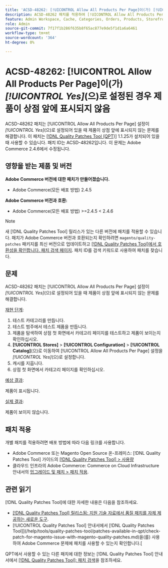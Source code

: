 ```yaml
---
title: 'ACSD-48262: [!UICONTROL Allow All Products Per Page]이(가) [!UICONTROL Yes](으)로 설정된 경우 제품이 상점 앞에 표시되지 않음'
description: ACSD-48262 패치를 적용하여 [!UICONTROL Allow All Products Per Page] 설정이 [!UICONTROL Yes](으)로 설정되어 있을 때 제품이 상점 앞에 표시되지 않는 Adobe Commerce 문제를 해결합니다.
feature: Admin Workspace, Cache, Categories, Orders, Products, Storefront
role: Admin
source-git-commit: 7f17f1b286f635b8f65ac877e9de5f1d1a6a6461
workflow-type: tm+mt
source-wordcount: '364'
ht-degree: 0%

---
```


# ACSD-48262: [!UICONTROL Allow All Products Per Page]이(가) *[!UICONTROL Yes]*(으)로 설정된 경우 제품이 상점 앞에 표시되지 않음

ACSD-48262 패치는 [!UICONTROL Allow All Products Per Page] 설정이 *[!UICONTROL Yes]*(으)로 설정되어 있을 때 제품이 상점 앞에 표시되지 않는 문제를 해결합니다. 이 패치는 [[!DNL Quality Patches Tool (QPT)]](https://experienceleague.adobe.com/en/docs/commerce-knowledge-base/kb/announcements/commerce-announcements/magento-quality-patches-released-new-tool-to-self-serve-quality-patches) 1.1.25가 설치되어 있을 때 사용할 수 있습니다. 패치 ID는 ACSD-48262입니다. 이 문제는 Adobe Commerce 2.4.6에서 수정됩니다.

## 영향을 받는 제품 및 버전

**Adobe Commerce 버전에 대한 패치가 만들어졌습니다.**

* Adobe Commerce(모든 배포 방법) 2.4.5

**Adobe Commerce 버전과 호환:**

* Adobe Commerce(모든 배포 방법) >=2.4.5 &lt; 2.4.6

>[!NOTE]
>
>새 [!DNL Quality Patches Tool] 릴리스가 있는 다른 버전에 패치를 적용할 수 있습니다. 패치가 Adobe Commerce 버전과 호환되는지 확인하려면 `magento/quality-patches` 패키지를 최신 버전으로 업데이트하고 [[!DNL Quality Patches Tool]에서 호환성을 확인합니다. 패치 검색 페이지](https://experienceleague.adobe.com/tools/commerce-quality-patches/index.html). 패치 ID를 검색 키워드로 사용하여 패치를 찾습니다.

## 문제

ACSD-48262 패치는 [!UICONTROL Allow All Products Per Page] 설정이 *[!UICONTROL Yes]*(으)로 설정되어 있을 때 제품이 상점 앞에 표시되지 않는 문제를 해결합니다.

<u>재현 단계</u>:

1. 테스트 카테고리를 만듭니다.
1. 테스트 범주에서 테스트 제품을 만듭니다.
1. 제품을 탐색하여 상점 첫 화면에서 카테고리 페이지를 테스트하고 제품이 보이는지 확인하십시오.
1. **[!UICONTROL Stores]** > **[!UICONTROL Configuration]** > **[!UICONTROL Catalog]**(으)로 이동하여 [!UICONTROL Allow All Products Per Page] 설정을 *[!UICONTROL Yes]*(으)로 설정합니다.
1. 캐시를 지웁니다.
1. 상점 첫 화면에서 카테고리 페이지를 확인하십시오.

<u>예상 결과</u>:

제품이 표시됩니다.

<u>실제 결과</u>:

제품이 보이지 않습니다.

## 패치 적용

개별 패치를 적용하려면 배포 방법에 따라 다음 링크를 사용합니다.

* Adobe Commerce 또는 Magento Open Source 온-프레미스: [!DNL Quality Patches Tool] 가이드의 [[!DNL Quality Patches Tool] > 사용량](https://experienceleague.adobe.com/docs/commerce-operations/tools/quality-patches-tool/usage.html)
* 클라우드 인프라의 Adobe Commerce: Commerce on Cloud Infrastructure 안내서의 [업그레이드 및 패치 > 패치 적용](https://experienceleague.adobe.com/docs/commerce-cloud-service/user-guide/develop/upgrade/apply-patches.html).


## 관련 읽기

[!DNL Quality Patches Tool]에 대한 자세한 내용은 다음을 참조하세요.

* [[!DNL Quality Patches Tool] 릴리스됨: 지원 기술 자료에서 품질 패치를 자체 제공하는 새로운 도구](https://experienceleague.adobe.com/en/docs/commerce-knowledge-base/kb/announcements/commerce-announcements/magento-quality-patches-released-new-tool-to-self-serve-quality-patches).
* [!UICONTROL Quality Patches Tool] 안내서에서  [!DNL Quality Patches Tool]](/help/tools/quality-patches-tool/patches-available-in-qpt/check-patch-for-magento-issue-with-magento-quality-patches.md)을(를) 사용하여 Adobe Commerce 문제에 패치를 사용할 수 있는지 확인합니다.[


QPT에서 사용할 수 있는 다른 패치에 대한 정보는 [!DNL Quality Patches Tool] 안내서에서 [[!DNL Quality Patches Tool]: 패치 검색](https://experienceleague.adobe.com/tools/commerce-quality-patches/index.html)을 참조하세요.
